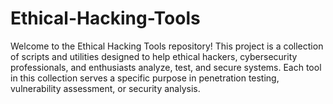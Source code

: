 # Ethical-Hacking-Tools
Welcome to the Ethical Hacking Tools repository! This project is a collection of scripts and utilities designed to help ethical hackers, cybersecurity professionals, and enthusiasts analyze, test, and secure systems. Each tool in this collection serves a specific purpose in penetration testing, vulnerability assessment, or security analysis.
